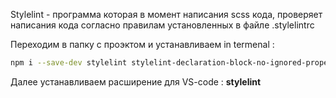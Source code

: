 Stylelint - программа которая в момент написания scss кода, проверяет написания кода согласно правилам установленных в файлe .stylelintrc

Переходим в папку с проэктом и устанавливаем in termenal :
~~~bash
npm i --save-dev stylelint stylelint-declaration-block-no-ignored-properties stylelint-order stylelint-scss
~~~

Далее устанавливаем расширение для VS-code : __stylelint__

